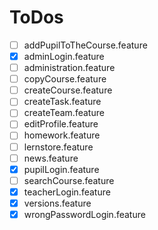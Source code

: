 # ToDos

- [ ] addPupilToTheCourse.feature
- [x] adminLogin.feature
- [ ] administration.feature
- [ ] copyCourse.feature
- [ ] createCourse.feature
- [ ] createTask.feature
- [ ] createTeam.feature
- [ ] editProfile.feature
- [ ] homework.feature
- [ ] lernstore.feature
- [ ] news.feature
- [x] pupilLogin.feature
- [ ] searchCourse.feature
- [x] teacherLogin.feature
- [x] versions.feature
- [x] wrongPasswordLogin.feature
